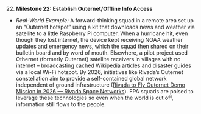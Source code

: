 22. **Milestone 22: Establish Outernet/Offline Info Access**  
- _Real-World Example:_ A forward-thinking squad in a remote area set up an “Outernet hotspot” using a kit that downloads news and weather via satellite to a little Raspberry Pi computer. When a hurricane hit, even though they lost internet, the device kept receiving NOAA weather updates and emergency news, which the squad then shared on their bulletin board and by word of mouth. Elsewhere, a pilot project used Othernet (formerly Outernet) satellite receivers in villages with no internet – broadcasting cached Wikipedia articles and disaster guides via a local Wi-Fi hotspot. By 2026, initiatives like Rivada’s Outernet constellation aim to provide a self-contained global network independent of ground infrastructure ([Rivada to Fly Outernet Demo Mission in 2026 — Rivada Space Networks](https://rivadaspace.com/news/rivada-to-fly-outernet-demo-mission-in-2026#:~:text=The%20Outernet%20aims%20to%20be,without%20ever%20touching%20terrestrial%20internet)). FPA squads are poised to leverage these technologies so even when the world is cut off, information still flows to the people.